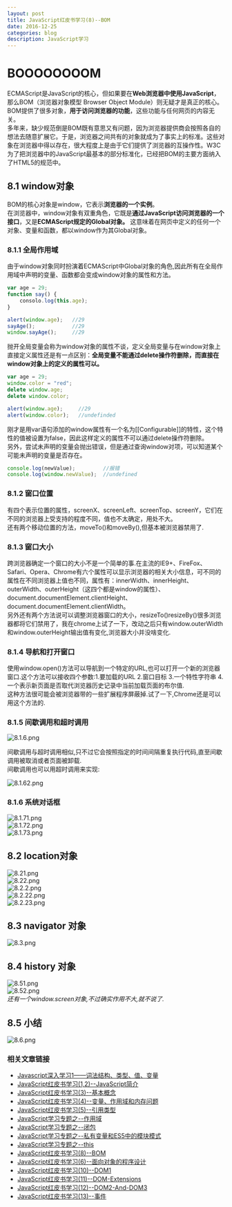 ```yaml
---
layout: post
title: JavaScript红皮书学习(8)--BOM
date: 2016-12-25
categories: blog
description: JavaScript学习
---
```


# BOOOOOOOOM     
ECMAScript是JavaScript的核心，但如果要在**Web浏览器中使用JavaScript**，那么BOM（浏览器对象模型 Browser Object Module）则无疑才是真正的核心。BOM提供了很多对象，**用于访问浏览器的功能**，这些功能与任何网页的内容无关。       
多年来，缺少规范倒是BOM既有意思又有问题，因为浏览器提供商会按照各自的想法去随意扩展它。于是，浏览器之间共有的对象就成为了事实上的标准。这些对象在浏览器中得以存在，很大程度上是由于它们提供了浏览器的互操作性。W3C为了把浏览器中的JavaScript最基本的部分标准化，已经把BOM的主要方面纳入了HTML5的规范中。     

## 8.1 window对象        
BOM的核心对象是window，它表示**浏览器的一个实例**。         
在浏览器中，window对象有双重角色，它既是**通过JavaScript访问浏览器的一个接口**，又是**ECMAScript规定的Global对象。**     这意味着在网页中定义的任何一个对象、变量和函数，都以window作为其Global对象。       

### 8.1.1 全局作用域       
由于window对象同时扮演着ECMAScript中Global对象的角色,因此所有在全局作用域中声明的变量、函数都会变成window对象的属性和方法。      

``` javascript
var age = 29;
function say() {
	consolo.log(this.age);
}

alert(window.age);   //29
sayAge();            //29
window.sayAge();     //29
```

抛开全局变量会称为window对象的属性不谈，定义全局变量与在window对象上直接定义属性还是有一点区别：**全局变量不能通过delete操作符删除，而直接在window对象上的定义的属性可以。**     

``` javascript
var age = 29;
window.color = "red";
delete window.age;
delete window.color;

alert(window.age);     //29
alert(window.color);   //undefinded
```

刚才是用var语句添加的window属性有一个名为[[Configurable]]的特性，这个特性的值被设置为false，因此这样定义的属性不可以通过delete操作符删除。        
另外，尝试未声明的变量会抛出错误，但是通过查询window对项，可以知道某个可能未声明的变量是否存在。     

``` javascript
console.log(newValue);         //报错
console.log(window.newValue);  //undefined
```

### 8.1.2 窗口位置       
  有四个表示位置的属性，screenX、screenLeft、screenTop、screenY，它们在不同的浏览器上受支持的程度不同，值也不太确定，用处不大。     
  还有两个移动位置的方法，moveTo()和moveBy(),但基本被浏览器禁用了.     

### 8.1.3 窗口大小      
跨浏览器确定一个窗口的大小不是一个简单的事.在主流的IE9+、FireFox、Safari、Opera、Chrome有六个属性可以显示浏览器的相关大小信息，可不同的属性在不同浏览器上值也不同，属性有：innerWidth、innerHeight、outerWidth、outerHeight（这四个都是window的属性）、document.documentElement.clientHeight、document.documentElement.clientWidth。     
另外还有两个方法说可以调整浏览器窗口的大小，resizeTo()resizeBy()很多浏览器都将它们禁用了，我在chrome上试了一下，改动之后只有window.outerWidth和window.outerHeight输出值有变化,浏览器大小并没啥变化.          

### 8.1.4 导航和打开窗口       
使用window.open()方法可以导航到一个特定的URL,也可以打开一个新的浏览器窗口.这个方法可以接收四个参数:1.要加载的URL 2.窗口目标 3.一个特性字符串 4.一个表示新页面是否取代浏览器历史记录中当前加载页面的布尔值.       
这种方法很可能会被浏览器带的一些扩展程序屏蔽掉.试了一下,Chrome还是可以用这个方法的.     

### 8.1.5 间歇调用和超时调用     
![8.1.6.png](http://upload-images.jianshu.io/upload_images/3001083-3bb119fdb6ebdc81.png?imageMogr2/auto-orient/strip%7CimageView2/2/w/1240)     

间歇调用与超时调用相似,只不过它会按照指定的时间间隔重复执行代码,直至间歇调用被取消或者页面被卸载.  
间歇调用也可以用超时调用来实现:     

![8.1.62.png](http://upload-images.jianshu.io/upload_images/3001083-d0b4531af0fd810e.png?imageMogr2/auto-orient/strip%7CimageView2/2/w/1240)     

### 8.1.6 系统对话框        
![8.1.71.png](http://upload-images.jianshu.io/upload_images/3001083-cbb5b9f9a8bec4a6.png?imageMogr2/auto-orient/strip%7CimageView2/2/w/1240)     
![8.1.72.png](http://upload-images.jianshu.io/upload_images/3001083-4cc4bc3da4e069ef.png?imageMogr2/auto-orient/strip%7CimageView2/2/w/1240)     
![8.1.73.png](http://upload-images.jianshu.io/upload_images/3001083-c03007149d9fd703.png?imageMogr2/auto-orient/strip%7CimageView2/2/w/1240)     


## 8.2 location对象
![8.21.png](http://upload-images.jianshu.io/upload_images/3001083-339a159f89c2fe1b.png?imageMogr2/auto-orient/strip%7CimageView2/2/w/1240)     
![8.22.png](http://upload-images.jianshu.io/upload_images/3001083-65dcdf73a81200c1.png?imageMogr2/auto-orient/strip%7CimageView2/2/w/1240)     
![8.2.2.png](http://upload-images.jianshu.io/upload_images/3001083-43a540e095cc39fc.png?imageMogr2/auto-orient/strip%7CimageView2/2/w/1240)     
![8.2.22.png](http://upload-images.jianshu.io/upload_images/3001083-afe8ec6e3266d422.png?imageMogr2/auto-orient/strip%7CimageView2/2/w/1240)     
![8.2.23.png](http://upload-images.jianshu.io/upload_images/3001083-eae6a9c3b83d0f99.png?imageMogr2/auto-orient/strip%7CimageView2/2/w/1240)     

## 8.3 navigator 对象     
![8.3.png](http://upload-images.jianshu.io/upload_images/3001083-a6fc747f0a8436a8.png?imageMogr2/auto-orient/strip%7CimageView2/2/w/1240)     

## 8.4 history 对象     
![8.51.png](http://upload-images.jianshu.io/upload_images/3001083-d1f6206c4c9166c0.png?imageMogr2/auto-orient/strip%7CimageView2/2/w/1240)     
![8.52.png](http://upload-images.jianshu.io/upload_images/3001083-fa242c17f897864a.png?imageMogr2/auto-orient/strip%7CimageView2/2/w/1240)     
*还有一个window.screen对象,不过确实作用不大,就不说了.*     

## 8.5 小结
![8.6.png](http://upload-images.jianshu.io/upload_images/3001083-35bad8a3c45dd730.png?imageMogr2/auto-orient/strip%7CimageView2/2/w/1240)     

### 相关文章链接    
 - [Javascript深入学习1——词法结构、类型、值、变量](http://liveipool.com/blog/2016/09/12/learn-javascript-1/)       
 - [JavaScript红皮书学习(1,2)--JavaScript简介](http://liveipool.com/blog/2016/12/14/JavaScript-RedBook-1,2-Introduction/)  
 - [JavaScript红皮书学习(3)--基本概念](http://liveipool.com/blog/2016/12/14/JavaScript-RedBook-3-BasicConcepts/)   
 - [JavaScript红皮书学习(4)--变量、作用域和内存问题](http://liveipool.com/blog/2016/12/19/JavaScript-RedBook-4-Variable-Scope-and-Memory/)    
 - [JavaScript红皮书学习(5)--引用类型](http://liveipool.com/blog/2016/12/22/JavaScript-RedBook-5-Reference-Type)     
 - [JavaScript学习专题之--作用域](http://liveipool.com/blog/2016/12/22/JavaScript-Scope)   
 - [JavaScript学习专题之--闭包](http://liveipool.com/blog/2016/12/23/JavaScript-Closures)     
 - [JavaScript学习专题之--私有变量和ES5中的模块模式](http://liveipool.com/blog/2016/12/24/JavaScript-Private-Variable-and-ES5Modules)      
 - [JavaScript学习专题之--this](http://liveipool.com/blog/2016/12/25/JavaScript-this)       
 - [JavaScript红皮书学习(8)--BOM](http://liveipool.com/blog/2016/12/25/JavaScript-RedBook-8-BOM)             
 - [JavaScript红皮书学习(6)--面向对象的程序设计](http://liveipool.com/blog/2016/12/27/JavaScript-RedBook-6-Object-Oriented)                  
 - [JavaScript红皮书学习(10)--DOM1](http://liveipool.com/blog/2016/12/31/JavaScript-RedBook-10-DOM1)                  
 - [JavaScript红皮书学习(11)--DOM-Extensions](http://liveipool.com/blog/2016/12/31/JavaScript-RedBook-11-DOM-Extensions)                  
 - [JavaScript红皮书学习(12)--DOM2-And-DOM3](http://liveipool.com/blog/2016/12/31/JavaScript-RedBook-12-DOM2-And-DOM3)                  
 - [JavaScript红皮书学习(13)--事件](http://liveipool.com/blog/2017/01/13/JavaScript-RedBook-13-Event)                  